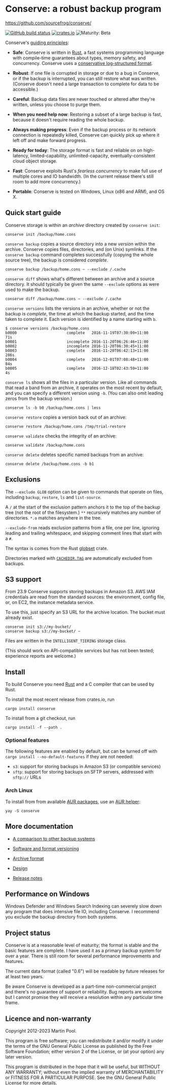 # Conserve: a robust backup program

<https://github.com/sourcefrog/conserve/>

[![GitHub build status](https://github.com/sourcefrog/conserve/workflows/Rust/badge.svg?branch=main)](https://github.com/sourcefrog/conserve/actions?query=workflow%3ARust)
[![crates.io](https://img.shields.io/crates/v/conserve.svg)](https://crates.io/crates/conserve)
![Maturity: Beta](https://img.shields.io/badge/maturity-beta-yellow.svg)

<!-- [![Join the chat at https://gitter.im/sourcefrog/conserve](https://badges.gitter.im/Join%20Chat.svg)](https://gitter.im/sourcefrog/conserve?utm_source=badge&utm_medium=badge&utm_campaign=pr-badge&utm_content=badge) -->

Conserve's [guiding principles](doc/manifesto.md):

- **Safe**: Conserve is written in [Rust][rust], a fast systems programming
  language with compile-time guarantees about types, memory safety, and
  concurrency. Conserve uses a
  [conservative log-structured format](doc/format.md).

- **Robust**: If one file is corrupted in storage or due to a bug in Conserve,
  or if the backup is interrupted, you can still restore what was written.
  (Conserve doesn't need a large transaction to complete for data to be
  accessible.)

- **Careful**: Backup data files are never touched or altered after they're
  written, unless you choose to purge them.

- **When you need help now**: Restoring a subset of a large backup is fast,
  because it doesn't require reading the whole backup.

- **Always making progress**: Even if the backup process or its network
  connection is repeatedly killed, Conserve can quickly pick up where it left
  off and make forward progress.

- **Ready for today**: The storage format is fast and reliable on on
  high-latency, limited-capability, unlimited-capacity, eventually-consistent
  cloud object storage.

- **Fast**: Conserve exploits Rust's _fearless concurrency_ to make full use of
  multiple cores and IO bandwidth. (In the current release there's still room to
  add more concurrency.)

- **Portable**: Conserve is tested on Windows, Linux (x86 and ARM), and OS X.

## Quick start guide

Conserve storage is within an _archive_ directory created by `conserve init`:

    conserve init /backup/home.cons

`conserve backup` copies a source directory into a new _version_ within the
archive. Conserve copies files, directories, and (on Unix) symlinks. If the
`conserve backup` command completes successfully (copying the whole source
tree), the backup is considered _complete_.

    conserve backup /backup/home.cons ~ --exclude /.cache

`conserve diff` shows what's different between an archive and a source
directory. It should typically be given the same `--exclude` options as were
used to make the backup.

    conserve diff /backup/home.cons ~ --exclude /.cache

`conserve versions` lists the versions in an archive, whether or not the backup
is _complete_, the time at which the backup started, and the time taken to
complete it. Each version is identified by a name starting with `b`.

    $ conserve versions /backup/home.cons
    b0000                      complete   2016-11-19T07:30:09+11:00     71s
    b0001                      incomplete 2016-11-20T06:26:46+11:00
    b0002                      incomplete 2016-11-20T06:30:45+11:00
    b0003                      complete   2016-11-20T06:42:13+11:00    286s
    b0004                      complete   2016-12-01T07:08:48+11:00     84s
    b0005                      complete   2016-12-18T02:43:59+11:00      4s

`conserve ls` shows all the files in a particular version. Like all commands
that read a band from an archive, it operates on the most recent by default, and
you can specify a different version using `-b`. (You can also omit leading zeros
from the backup version.)

    conserve ls -b b0 /backup/home.cons | less

`conserve restore` copies a version back out of an archive:

    conserve restore /backup/home.cons /tmp/trial-restore

`conserve validate` checks the integrity of an archive:

    conserve validate /backup/home.cons

`conserve delete` deletes specific named backups from an archive:

    conserve delete /backup/home.cons -b b1

## Exclusions

The `--exclude GLOB` option can be given to commands that operate on files,
including `backup`, `restore`, `ls` and `list-source`.

A `/` at the start of the exclusion pattern anchors it to the top of the backup
tree (not the root of the filesystem.) `**` recursively matches any number of
directories. `*.o` matches anywhere in the tree.

`--exclude-from` reads exclusion patterns from a file, one per line, ignoring
leading and trailing whitespace, and skipping comment lines that start with a
`#`.

The syntax is comes from the Rust [globset](https://docs.rs/globset/#syntax)
crate.

Directories marked with [`CACHEDIR.TAG`](https://bford.info/cachedir/) are
automatically excluded from backups.

## S3 support

From 23.9 Conserve supports storing backups in Amazon S3. AWS IAM credentials are
read from the standard sources: the environment, config file, or, on EC2, the instance metadata service.

To use this, just specify an S3 URL for the archive location. The bucket must already exist.

    conserve init s3://my-bucket/
    conserve backup s3://my-bucket/ ~

Files are written in the `INTELLIGENT_TIERING` storage class.

(This should work on API-compatible services but has not been tested; experience reports are welcome.)

## Install

To build Conserve you need [Rust][rust] and a C compiler that can be used by
Rust.

To install the most recent release from crates.io, run

    cargo install conserve

To install from a git checkout, run

    cargo install -f --path .

[rust]: https://rustup.rs/

### Optional features

The following features are enabled by default, but can be turned off with `cargo install --no-default-features` if they are not needed:

- `s3`: support for storing backups in Amazon S3 (or compatible services)
- `sftp`: support for storing backups on SFTP servers, addressed with `sftp://` URLs

### Arch Linux

To install from from available
[AUR packages](https://aur.archlinux.org/packages/?O=0&SeB=nd&K=Robust+portable+backup+tool+written&outdated=&SB=n&SO=a&PP=50&do_Search=Go),
use an [AUR helper](https://wiki.archlinux.org/index.php/AUR_helpers):

    yay -S conserve

## More documentation

- [A comparison to other backup systems][comparison]

[comparison]: https://github.com/sourcefrog/conserve/wiki/Compared-to-others

- [Software and format versioning](doc/versioning.md)

- [Archive format](doc/format.md)

- [Design](doc/design.md)

- [Release notes](NEWS.md)

## Performance on Windows

Windows Defender and Windows Search Indexing can severely slow down any program that does intensive file IO, including Conserve. I recommend you exclude the backup directory from both systems.

## Project status

Conserve is at a reasonable level of maturity; the format is stable and the basic features are complete. I have used it as a primary backup system for over a year.
There is still room for several performance improvements and features.

The current data format (called "0.6") will be readable by future releases for at least two years.

Be aware Conserve is developed as a part-time non-commercial project and there's no guarantee of support or reliability. Bug reports are welcome but I cannot promise they will receive a resolution within any particular time frame.

## Licence and non-warranty

Copyright 2012-2023 Martin Pool.

This program is free software; you can redistribute it and/or modify it under
the terms of the GNU General Public License as published by the Free Software
Foundation; either version 2 of the License, or (at your option) any later
version.

This program is distributed in the hope that it will be useful, but WITHOUT ANY
WARRANTY; without even the implied warranty of MERCHANTABILITY or FITNESS FOR A
PARTICULAR PURPOSE. See the GNU General Public License for more details.
